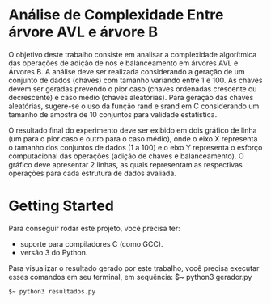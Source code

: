 # Análise de Complexidade Entre árvore AVL e árvore B

O objetivo deste trabalho consiste em analisar a complexidade algorítmica das operações de adição de nós e balanceamento em árvores AVL e Árvores B. A análise deve ser realizada considerando a geração de um conjunto de dados (chaves) com tamanho variando entre 1 e 100. As chaves devem ser geradas prevendo o pior caso (chaves ordenadas crescente ou decrescente) e caso médio (chaves aleatórias). Para geração das chaves aleatórias, sugere-se o uso da função rand e srand em C considerando um tamanho de amostra de 10 conjuntos para validade estatística.

O resultado final do experimento deve ser exibido em dois gráfico de linha (um para o pior caso e outro para o caso médio), onde o eixo X representa o tamanho dos conjuntos de dados (1 a 100) e o eixo Y representa o esforço computacional das operações (adição de chaves e balanceamento). O gráfico deve apresentar 2 linhas, as quais representam as respectivas operações para cada estrutura de dados avaliada.

# Getting Started

Para conseguir rodar este projeto, você precisa ter:
- suporte para compiladores C (como GCC). 
- versão 3 do Python.


Para visualizar o resultado gerado por este trabalho, você precisa executar esses comandos em seu terminal, em sequência:
    $~ python3 gerador.py

    $~ python3 resultados.py
